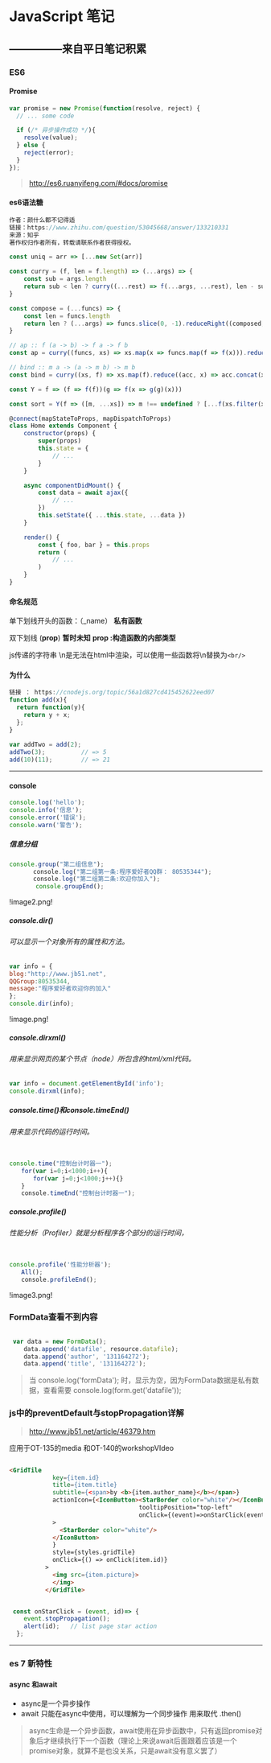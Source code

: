 
# JavaScript 笔记

## —————来自平日笔记积累

### ES6


#### Promise

```javascript
var promise = new Promise(function(resolve, reject) {
  // ... some code

  if (/* 异步操作成功 */){
    resolve(value);
  } else {
    reject(error);
  }
});
```

> http://es6.ruanyifeng.com/#docs/promise

#### es6语法糖

```javascript
作者：颜什么都不记得适
链接：https://www.zhihu.com/question/53045668/answer/133210331
来源：知乎
著作权归作者所有，转载请联系作者获得授权。

const uniq = arr => [...new Set(arr)]

const curry = (f, len = f.length) => (...args) => {
    const sub = args.length
    return sub < len ? curry((...rest) => f(...args, ...rest), len - sub) : f(...args)
}

const compose = (...funcs) => {
    const len = funcs.length
    return len ? (...args) => funcs.slice(0, -1).reduceRight((composed, f) => f(composed), funcs[len - 1](...args)) : arg => arg
}

// ap :: f (a -> b) -> f a -> f b
const ap = curry((funcs, xs) => xs.map(x => funcs.map(f => f(x))).reduce((acc, x) => acc.concat(x), []))

// bind :: m a -> (a -> m b) -> m b
const bind = curry((xs, f) => xs.map(f).reduce((acc, x) => acc.concat(x), []))

const Y = f => (f => f(f))(g => f(x => g(g)(x)))

const sort = Y(f => ([m, ...xs]) => m !== undefined ? [...f(xs.filter(x => x <= m)), m, ...f(xs.filter(x => x > m))] : [])

@connect(mapStateToProps, mapDispatchToProps)
class Home extends Component {
    constructor(props) {
        super(props)
        this.state = {
            // ...
        }
    }

    async componentDidMount() {
        const data = await ajax({
            // ...
        })
        this.setState({ ...this.state, ...data })
    }

    render() {
        const { foo, bar } = this.props
        return (
            // ...
        )
    }
}
```


#### 命名规范

单下划线开头的函数：（_name）
**私有函数**

双下划线 (__prop__)
**暂时未知**
**__prop__ :构造函数的内部类型**

js传递的字符串  \n是无法在html中渲染，可以使用一些函数将\n替换为```<br/>```

#### 为什么
```javascript
链接 ： https://cnodejs.org/topic/56a1d827cd415452622eed07
function add(x){
  return function(y){
    return y + x;
  };
}
 
var addTwo = add(2);
addTwo(3);          // => 5
add(10)(11);        // => 21
```

*********

#### console

```javascript
console.log('hello');
console.info('信息');
console.error('错误');
console.warn('警告');
```

##### 信息分组

```javascript
console.group("第二组信息");
　　　　console.log("第二组第一条:程序爱好者QQ群： 80535344");
　　　　console.log("第二组第二条:欢迎你加入");
　　    console.groupEnd();
```

 !image2.png!

##### console.dir()

###### 可以显示一个对象所有的属性和方法。

```javascript
var info = {
blog:"http://www.jb51.net",
QQGroup:80535344,
message:"程序爱好者欢迎你的加入"
};
console.dir(info);
```

 !image.png!

##### console.dirxml()

###### 用来显示网页的某个节点（node）所包含的html/xml代码。

```javascript
var info = document.getElementById('info');
console.dirxml(info);
```

##### console.time()和console.timeEnd()

###### 用来显示代码的运行时间。

 ```javascript

console.time("控制台计时器一");
　　for(var i=0;i<1000;i++){
　　　　for(var j=0;j<1000;j++){}
　　}
　　console.timeEnd("控制台计时器一");

```

##### console.profile()

###### 性能分析（Profiler）就是分析程序各个部分的运行时间，

```javascript

console.profile('性能分析器');
　　All();
　　console.profileEnd();

```

 !image3.png!

### FormData查看不到内容

```javascript

 var data = new FormData();
    data.append('datafile', resource.datafile);
    data.append('author', '131164272');
    data.append('title', '131164272');

```


>当    console.log('formData'); 时，显示为空，因为FormData数据是私有数据，查看需要
> console.log(form.get('datafile'));

### js中的preventDefault与stopPropagation详解

> http://www.jb51.net/article/46379.htm

应用于OT-135的media 和OT-140的workshopVIdeo

```html

<GridTile
            key={item.id}
            title={item.title}
            subtitle={<span>by <b>{item.author_name}</b></span>}
            actionIcon={<IconButton><StarBorder color="white"/></IconButton>} tooltip="star tooltip"
                                    tooltipPosition="top-left"
                                    onClick={(event)=>onStarClick(event,item.id)}
            >
              <StarBorder color="white"/>
            </IconButton>
            }
            style={styles.gridTile}
            onClick={() => onClick(item.id)}
          >
            <img src={item.picture}>
            </img>
          </GridTile>
```

```javascript

 const onStarClick = (event, id)=> {
    event.stopPropagation();
    alert(id);   // list page star action
  };
```

************

### es 7 新特性

#### async 和await

- async是一个异步操作
- await 只能在async中使用，可以理解为一个同步操作 用来取代 .then()

> async生命是一个异步函数，await使用在异步函数中，只有返回promise对象后才继续执行下一个函数（理论上来说await后面跟着应该是一个promise对象，就算不是也没关系，只是await没有意义罢了）


